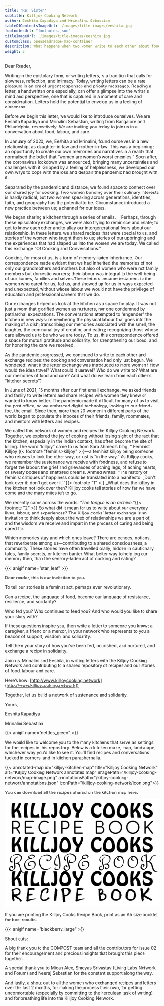```yaml
---
title: 'Re: Sister'
subtitle: Killjoy Cooking Network
author: Eeshita Kapadiya and Mrinalini Sebastian
tableOfContentsImageUrl: ./images/title-images/eeshita.jpg
footnotesUrl: "footnotes.json"
titleImageUrl: ./images/title-images/eeshita.jpg
customClass: openseadragon-map-container
description: What happens when two women write to each other about food?
weight: 3
---
```


Dear Reader,

Writing in the epistolary form, or writing letters, is a tradition that calls for slowness, reflection, and intimacy. Today, writing letters can be a rare pleasure in an era of urgent responses and priority messages. Reading a letter, a handwritten one especially, can offer a glimpse into the writer's mind and perspective, one that is captured in a moment of care and consideration. Letters hold the potential to envelop us in a feeling of closeness. 

Before we begin this letter, we would like to introduce ourselves. We are Eeshita Kapadiya and Mrinalini Sebastian, writing from Bangalore and Philadelphia, respectively. We are  inviting you today to join us in a conversation about food, labour, and care. 

In January of 2020, we, Eeshita and Mrinalini, found ourselves in a new relationship, as daughter-in-law and mother-in-law. This was a beginning; an opportunity to create our own memories and narratives in a reality that normalised the belief that “women are women’s worst enemies.” Soon after, the coronavirus lockdown was announced, bringing many uncertainties and challenges with it. Gripped by a feeling of helplessness, we developed our own ways to cope with the loss and despair the pandemic had brought with it.  

Separated by the pandemic and distance, we found space to connect over our shared joy for cooking. Two women bonding over their culinary interests is hardly radical, but two women speaking across generations, identities, faith, and geography has the potential to be. Circumstance introduced a new practice between us; a channel for our ideas.

We began sharing a kitchen through a series of emails._ _Perhaps, through these episolatory exchanges, we were also trying to reminisce and relate; to get to know each other and to allay our intergenerational fears about our relationship. In these letters, we shared recipes that were special to us, and stories of the women who taught them to us; stories of our upbringing and the experiences that had shaped us into the women we are today. We called this exchange “Of Cooking and Conversations.” 

Cooking, for most of us, is a form of memory-laden inheritance. Our correspondence made evident that we had inherited the memories of not only our grandmothers and mothers but also of women who were not family members but domestic workers; their labour was integral to the well-being of our homes, families and selves.These letters became testament to the women who cared for us, fed us, and showed up for us in ways expected and unexpected, without whose labour we would not have the privilege of education and professional careers that we do.

Our exchanges helped us look at the kitchen as a space for play. It was not just a room that glorified women as nurturers, nor one condemned by patriarchal expectations. The conversations attempted to “engender” the kitchen in new ways: remembering the physical labour that goes into the making of a dish; transcribing our memories associated with the smell, the laughter, the communal joy of creating and eating; recognizing those whose care allowed us to be who we are today. To us, this correspondence offered a space for mutual gratitude and solidarity, for strengthening our bond, and for honoring the care we received.

As the pandemic progressed, we continued to write to each other and exchange recipes; the cooking and conversation had only just begun. We wondered: what if the letter exchange was introduced to more women? How would the idea travel? What could it unravel? Who do we write to? What are our memories of food and care? And what do we learn from each other’s “kitchen secrets”? 

In June of 2021, 16 months after our first email exchange, we asked friends and family to write letters and share recipes with women they knew or wanted to know better. The pandemic made it difficult for many of us to visit the post office, so we embraced digital technology, looking to our friend-foe, the email. Since then, more than 20 women in different parts of the world began to populate the inboxes of their friends, family, roommates, and mentors with letters and recipes.

We called this network of women and recipes the Killjoy Cooking Network. Together, we explored the joy of cooking without losing sight of the fact that the kitchen, especially in the Indian context, has often become the site of killing. The word “killjoy” came to us from Sara Ahmed’s blog, “ Feminist Killjoy {{< footnote "feminist-killjoy" >}}—a feminist killjoy being someone who refuses to look the other way, or just is “in the way.” As Killjoy cooks, we remember the sustenance we receive with fondness, and refuse to forget the labour: the grief and grievances of aching legs, of aching hearts, of sweaty bodies and shattered dreams. Ahmed writes: “The history of feminist critiques of happiness could be translated into a manifesto: _Don't look over it: don't get over it.’”{{< footnote "1" >}} _What does the killjoy in the kitchen not look over then? Killjoy cooks tell stories of how far we have come and the many miles left to go. 

We recently came across the words: _“The tongue is an archive.”_{{< footnote "2" >}} So what did it mean for us to write about our everyday lives, labour, and experiences? The Killjoy cooks’ letter exchange is an invitation to think deeply about the web of relationships we are a part of, and the wisdom we receive and impart in the process of caring and being cared for. 

Which memories stay and which ones leave? There are echoes, notions, that reverberate among us—contributing to a shared consciousness, a community. These stories have often travelled orally, hidden in cautionary tales, family secrets, or kitchen banter. What better way to help jog our memory then, than the sensory-laden act of cooking and eating?

{{< anigif name="star_leaf" >}}

Dear reader, this is our invitation to you. 

To tell our stories is a feminist act, perhaps even revolutionary. 

Can a recipe, the language of food, become our language of resistance, resilience, and solidarity? 

Who fed you? Who continues to feed you? And who would you like to share your story with? 

If these questions inspire you, then write a letter to someone you know; a caregiver, a friend or a mentor, in your network who represents to you a beacon of support, wisdom, and solidarity. 

Tell them your story of how you’ve been fed, nourished, and nurtured, and exchange a recipe in solidarity. 

Join us, Mrinalini and Eeshita, in writing letters with the Killjoy Cooking Network and contributing to a shared repository of recipes and our stories of food, labour and care.

Here’s how: [http://www.killjoycooking.network](http://www.killjoycooking.network])

Together, let us build a network of sustenance and solidarity.

Yours,

Eeshita Kapadiya

Mrinalini Sebastian

{{< anigif name="nettles_green" >}}

We would like to welcome you to the many kitchens that serve as settings for the recipes in this repository. Below is a kitchen maze, map, landscape, whichever way you’d like to see it. You’ll find recipes and conversations tucked in corners, and in kitchen paraphernalia.

{{< annotated-map id="killjoy-kitchen-map" title="Killjoy Cooking Network" alt="Killjoy Cooking Network annotated map" imagePath="/killjoy-cooking-network/map-image.png" annotationsPath="/killjoy-cooking-network/annotations.json" iconPath="/killjoy-cooking-network/icon.png">}}

You can download all the recipes shared on the kitchen map here:

[![Killjoy Cooks Recipe Book](killjoy_cooks_recipe_book_cover.jpg)](killjoy_cooks_recipe_book.pdf)

If you are printing the Killjoy Cooks Recipe Book, print as an A5 size booklet for best results.

{{< anigif name="blackberry_large" >}}

Shout outs:

A big thank you to the COMPOST team and all the contributors for issue 02 for their encouragement and precious insights that brought this piece together. 

A special thank you to Micah Alex, Shreyas Srivastav (Living Labs Network and Forum) and Neeraj Sebastian for the constant support along the way.

And lastly, a shout out to all the women who exchanged recipes and letters over the last 2 months, for making the process their own, for getting uncomfortable (especially by committing to the herculean task of writing) and for breathing life into the Killjoy Cooking Network. 